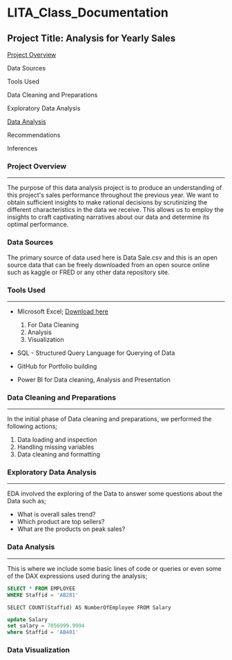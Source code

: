 # LITA_Class_Documentation

## Project Title: Analysis for Yearly Sales

[Project Overview](#project-overview)

Data Sources

Tools Used

Data Cleaning and Preparations

Exploratory Data Analysis

[Data Analysis](#data-analysis)

Recommendations

Inferences

### Project Overview
---
The purpose of this data analysis project is to produce an understanding of this project's sales performance throughout the previous year. We want to obtain sufficient insights to make rational decisions by scrutinizing the different characteristics in the data we receive. This allows us to employ the insights to craft captivating narratives about our data and determine its optimal performance.

### Data Sources
The primary source of data used here is Data Sale.csv and this is an open source data that can be freely downloaded from an open source online such as kaggle or FRED or any other data repository site.

### Tools Used
---
- MIcrosoft Excel; [Download here](https://www.microsoft.com)
  1. For Data Cleaning
  2. Analysis
  3. Visualization
  
- SQL - Structured Query Language for Querying of Data
- GitHub for Portfolio building
- Power BI for Data cleaning, Analysis and Presentation

### Data Cleaning and Preparations
---
In the initial phase of Data cleaning and preparations, we performed the following actions;
1. Data loading and inspection
2. Handling missing variables
3. Data cleaning and formatting

### Exploratory Data Analysis
---
EDA involved the exploring of the Data to answer some questions about the Data such as;
- What is overall sales trend?
- Which product are top sellers?
- What are the products on peak sales?

### Data Analysis
---
This is where we include some basic lines of code or queries or even some of the DAX expressions used during the analysis;
```SQL
SELECT * FROM EMPLOYEE
WHERE Staffid = 'AB281'
```

```SELECT COUNT(Staffid) AS NumberOfEmployee FROM Salary```
```SQL
update Salary
set salary = 7056999.9994
where Staffid = 'AB401'
```

### Data Visualization







